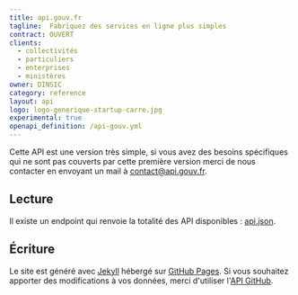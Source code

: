 ```yaml
---
title: api.gouv.fr
tagline:  Fabriquez des services en ligne plus simples
contract: OUVERT
clients:
  - collectivités
  - particuliers
  - enterprises
  - ministères
owner: DINSIC
category: reference
layout: api
logo: logo-generique-startup-carre.jpg
experimental: true
openapi_definition: /api-gouv.yml
---
```


Cette API est une version très simple, si vous avez des besoins spécifiques qui ne sont pas couverts par cette première version merci de nous contacter en envoyant un mail à [contact@api.gouv.fr](mailto:contact@api.gouv.fr).

## Lecture

Il existe un endpoint qui renvoie la totalité des API disponibles : [api.json](/api.json).

## Écriture
Le site est généré avec [Jekyll](http://jekyllrb.com/) hébergé sur [GitHub Pages](https://pages.github.com). Si vous souhaitez apporter des modifications à vos données, merci d'utiliser l'[API GitHub](https://developer.github.com/v3).
